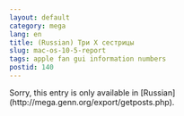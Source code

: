```yaml
---
layout: default
category: mega
lang: en
title: (Russian) Три Х сестрицы
slug: mac-os-10-5-report
tags: apple fan gui information numbers 
postid: 140
---
```

<p>Sorry, this entry is only available in [Russian](http://mega.genn.org/export/getposts.php).</p>